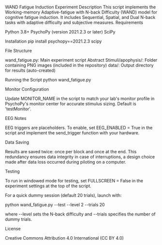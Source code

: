 WAND Fatigue Induction Experiment
Description
This script implements the Working-memory Adaptive-fatigue with N-back Difficulty (WAND) model for cognitive fatigue induction. It includes Sequential, Spatial, and Dual N-back tasks with adaptive difficulty and subjective measures.
Requirements

Python 3.8+
PsychoPy (version 2021.2.3 or later)
SciPy

Installation
pip install psychopy==2021.2.3 scipy

File Structure

wand_fatigue.py: Main experiment script
Abstract Stimuli/apophysis/: Folder containing PNG images (included in the repository)
data/: Output directory for results (auto-created)

Running the Script
python wand_fatigue.py

Monitor Configuration

Update MONITOR_NAME in the script to match your lab's monitor profile in PsychoPy's monitor center for accurate stimulus sizing. Default is 'testMonitor'.

EEG Notes

EEG triggers are placeholders. To enable, set EEG_ENABLED = True in the script and implement the send_trigger function with your hardware.

Data Saving

Results are saved twice: once per block and once at the end. This redundancy ensures data integrity in case of interruptions, a design choice made after data loss occurred during piloting on a computer.

Testing

To run in windowed mode for testing, set FULLSCREEN = False in the experiment settings at the top of the script.

For a quick dummy session (default 20 trials), launch with:

python wand_fatigue.py --test --level 2 --trials 20

where --level sets the N-back difficulty and --trials specifies the number of dummy trials.

License

Creative Commons Attribution 4.0 International (CC BY 4.0)

